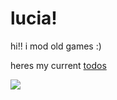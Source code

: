 # lucia!

hi!! i mod old games :)

heres my current [todos](todos.org)

[![](https://github-readme-stats.vercel.app/api/top-langs/?username=saturnaliam&size_weight=.75&count_weight=.25&layout=donut&langs_count=6&hide=CMake,Astro&exclude_repo=dotfiles&custom_title=lucia%20languages%21%21)](https://github.com/anuraghazra/github-readme-stats)
